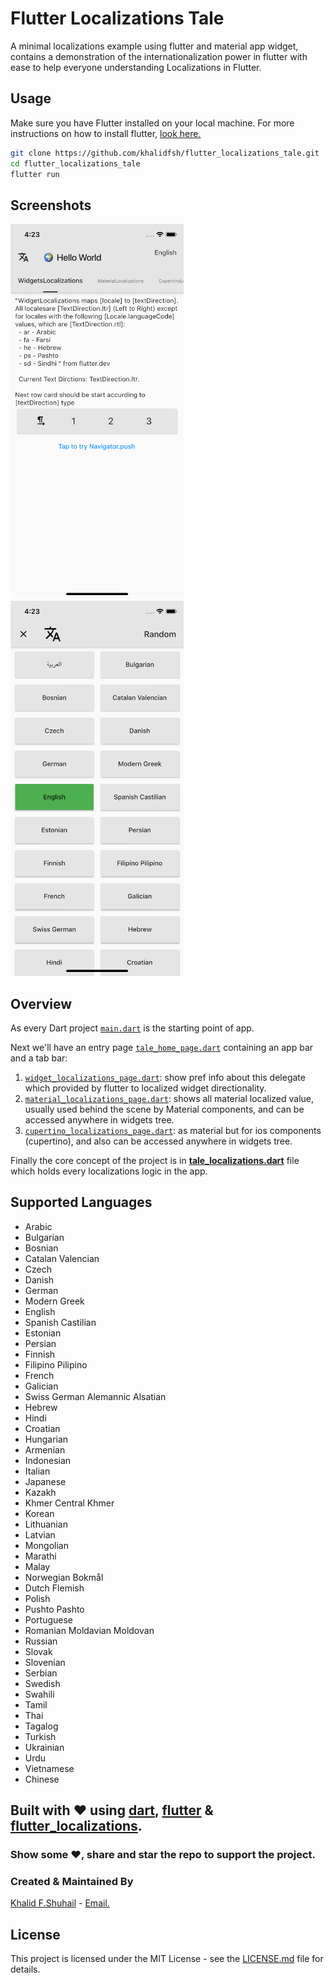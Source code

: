 # Flutter Localizations Tale

A minimal localizations example using flutter and material app widget, contains a demonstration of the internationalization power in flutter with ease to help everyone understanding Localizations in Flutter.

## Usage

Make sure you have Flutter installed on your local machine. For more instructions on how to install flutter, [look here.](https://flutter.dev/docs/get-started/install)
```zsh
git clone https://github.com/khalidfsh/flutter_localizations_tale.git
cd flutter_localizations_tale
flutter run
```

## Screenshots

<img src="screenshots/home.png" height='600'/> <img src="screenshots/languages.png" height='600'/>

## Overview
As every Dart project [`main.dart`](lib/main.dart) is the starting point of app.

Next we'll have an entry page [`tale_home_page.dart`](lib/tale_home_page.dart) containing an app bar and a tab bar:
1. [`widget_localizations_page.dart`](lib/TabViewPages/widget_localizations_page.dart): show pref info about this delegate which provided by flutter to localized widget directionality.
2. [`material_localizations_page.dart`](lib/TabViewPages/material_localizations_page.dart): shows all material localized value, usually used behind the scene by Material components, and can be accessed anywhere in widgets tree. 
3. [`cupertino_localizations_page.dart`](lib/TabViewPages/cupertino_localizations_page.dart): as material but for ios components (cupertino), and also can be accessed anywhere in widgets tree.

Finally the core concept of the project is in [**tale_localizations.dart**](lib/tale_localizations.dart) file which holds every localizations logic in the app.


## Supported Languages
- Arabic
- Bulgarian
- Bosnian
- Catalan Valencian
- Czech
- Danish
- German
- Modern Greek
- English
- Spanish Castilian
- Estonian
- Persian
- Finnish
- Filipino Pilipino
- French
- Galician
- Swiss German Alemannic Alsatian
- Hebrew
- Hindi
- Croatian
- Hungarian
- Armenian
- Indonesian
- Italian
- Japanese
- Kazakh
- Khmer Central Khmer
- Korean
- Lithuanian
- Latvian
- Mongolian
- Marathi
- Malay
- Norwegian Bokmål
- Dutch Flemish
- Polish
- Pushto Pashto
- Portuguese
- Romanian Moldavian Moldovan
- Russian
- Slovak
- Slovenian
- Serbian
- Swedish
- Swahili
- Tamil
- Thai
- Tagalog
- Turkish
- Ukrainian
- Urdu
- Vietnamese
- Chinese

## Built with ❤️ using [**dart**](https://dart.dev), [**flutter**](https://flutter.dev) & [**flutter_localizations**]().

### Show some ❤️, share and star the repo to support the project.

### Created & Maintained By
[Khalid F.Shuhail](https://github.com/khalidfsh) - [Email.](dev.khalid@me.com)

## License

This project is licensed under the MIT License - see the [LICENSE.md](LICENSE.md) file for details.